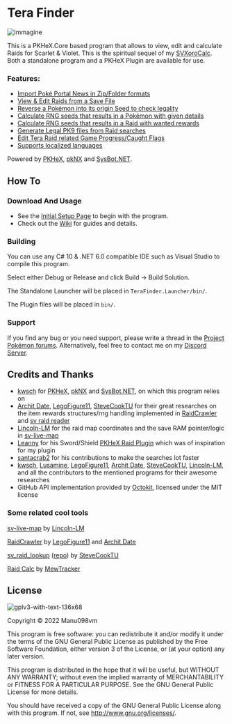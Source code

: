 # Tera Finder
![immagine](https://user-images.githubusercontent.com/52102823/210862408-8ea8f49f-cb73-4d9e-9ca5-c86a5dce8cb4.png)

This is a PKHeX.Core based program that allows to view, edit and calculate Raids for Scarlet & Violet. This is the spiritual sequel of my [SVXoroCalc](https://github.com/Manu098vm/SVResearches).
Both a standalone program and a PKHeX Plugin are available for use.

### Features:
* [Import Poké Portal News in Zip/Folder formats](https://github.com/Manu098vm/Tera-Finder/wiki/Raid-Event---Pok%C3%A9-Portal-News-Importer)
* [View & Edit Raids from a Save File](https://github.com/Manu098vm/Tera-Finder/wiki/Raid-Viewer-&-Editor)
* [Reverse a Pokémon into its origin Seed to check legality](https://github.com/Manu098vm/Tera-Finder/wiki/Seed-Checker)
* [Calculate RNG seeds that results in a Pokémon with given details](https://github.com/Manu098vm/Tera-Finder/wiki/Raid-Calculator)
* [Calculate RNG seeds that results in a Raid with wanted rewards](https://github.com/Manu098vm/Tera-Finder/wiki/Reward-Calculator)
* [Generate Legal PK9 files from Raid searches](https://github.com/Manu098vm/Tera-Finder/wiki/How-to-generate-Legal-PK9-Pok%C3%A9mon-from-Tera-Raids)
* [Edit Tera Raid related Game Progress/Caught Flags](https://github.com/Manu098vm/Tera-Finder/wiki/Game-Flags-Editor)
* [Supports localized languages](https://github.com/Manu098vm/Tera-Finder/wiki/General-Guide#about-the-localizations)

Powered by [PKHeX](https://github.com/kwsch/PKHeX), [pkNX](https://github.com/kwsch/pkNX) and [SysBot.NET](https://github.com/kwsch/SysBot.NET).

## How To
### Download And Usage
* See the [Initial Setup Page](https://github.com/Manu098vm/Tera-Finder/wiki/General-Guide) to begin with the program. 
* Check out the [Wiki](https://github.com/Manu098vm/Tera-Finder/wiki) for guides and details.

### Building
You can use any C# 10 & .NET 6.0 compatible IDE such as Visual Studio to compile this program.

Select either Debug or Release and click Build -> Build Solution.

The Standalone Launcher will be placed in `TeraFinder.Launcher/bin/`.

The Plugin files will be placed in `bin/`.

### Support
If you find any bug or you need support, please write a thread in the [Project Pokémon forums](https://projectpokemon.org/home/forums/).
Alternatively, feel free to contact me on my [Discord Server](https://discord.gg/F9nMfvw9sS).


## Credits and Thanks
* [kwsch](https://github.com/kwsch) for [PKHeX](https://github.com/kwsch/PKHeX), [pkNX](https://github.com/kwsch/pkNX) and [SysBot.NET](https://github.com/kwsch/SysBot.NET), on which this program relies on
* [Archit Date](https://github.com/architdate), [LegoFigure11](https://github.com/LegoFigure11), [SteveCookTU](https://github.com/SteveCookTU) for their great researches on the item rewards structures/rng handling implemented in [RaidCrawler](https://github.com/LegoFigure11/RaidCrawler/blob/main/Structures/RaidRewards.cs) and [sv raid reader](https://github.com/SteveCookTU/sv_raid_reader/blob/master/src/item_list.rs)
* [Lincoln-LM](https://github.com/Lincoln-LM) for the raid map coordinates and the save RAM pointer/logic in [sv-live-map](https://github.com/Lincoln-LM/sv-live-map)
* [Leanny](https://github.com/Leanny) for his Sword/Shield [PKHeX Raid Plugin](https://github.com/Leanny/PKHeX_Raid_Plugin) which was of inspiration for my plugin
* [santacrab2](https://github.com/santacrab2) for his contributions to make the searches lot faster
* [kwsch](https://github.com/kwsch), [Lusamine](https://github.com/Lusamine), [LegoFigure11](https://github.com/LegoFigure11), [Archit Date](https://github.com/architdate), [SteveCookTU](https://github.com/SteveCookTU), [Lincoln-LM](https://github.com/Lincoln-LM), and all the contributors to the mentioned programs for their awesome researches
* GitHub API implementation provided by [Octokit](https://github.com/octokit/octokit.net), licensed under the MIT license

### Some related cool tools
[sv-live-map](https://github.com/Lincoln-LM/sv-live-map) by [Lincoln-LM](https://github.com/Lincoln-LM)

[RaidCrawler](https://github.com/LegoFigure11/RaidCrawler) by [LegoFigure11](https://github.com/LegoFigure11) and [Archit Date](https://github.com/architdate)

[sv_raid_lookup](https://stevecooktu.github.io/sv_raid_lookup/) ([repo](https://github.com/SteveCookTU/sv_raid_lookup)) by [SteveCookTU](https://github.com/SteveCookTU)

[Raid Calc](https://github.com/MewTracker/sv-research) by [MewTracker](https://github.com/MewTracker)


## License
![gplv3-with-text-136x68](https://user-images.githubusercontent.com/52102823/199572700-4e02ed70-74ef-4d67-991e-3168d93aac0d.png)

Copyright © 2022 Manu098vm

This program is free software: you can redistribute it and/or modify
it under the terms of the GNU General Public License as published by
the Free Software Foundation, either version 3 of the License, or
(at your option) any later version.

This program is distributed in the hope that it will be useful,
but WITHOUT ANY WARRANTY; without even the implied warranty of
MERCHANTABILITY or FITNESS FOR A PARTICULAR PURPOSE.  See the
GNU General Public License for more details.

You should have received a copy of the GNU General Public License
along with this program.  If not, see <http://www.gnu.org/licenses/>.
